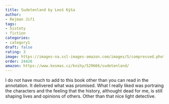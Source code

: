 ```yaml
---
title: Sudetenland by Leoš Kýša
author:
- Rejman Jiří
tags:
- histoty
- fiction
categories:
- category1
draft: false
rating: 3
image: https://images-na.ssl-images-amazon.com/images/S/compressed.photo.goodreads.com/books/1693546876i/198346564.jpg
order: 24426
amazon: https://www.kosmas.cz/knihy/529666/sudetenland/
---
```


I do not have much to add to this book other than you can read in the annotation. It delivered what was promised. What I really liked was portraing the characters and the feeling that the history, althought dead for me, is still shaping lives and opinions of others. Other than that nice light detective.

<!--more-->
